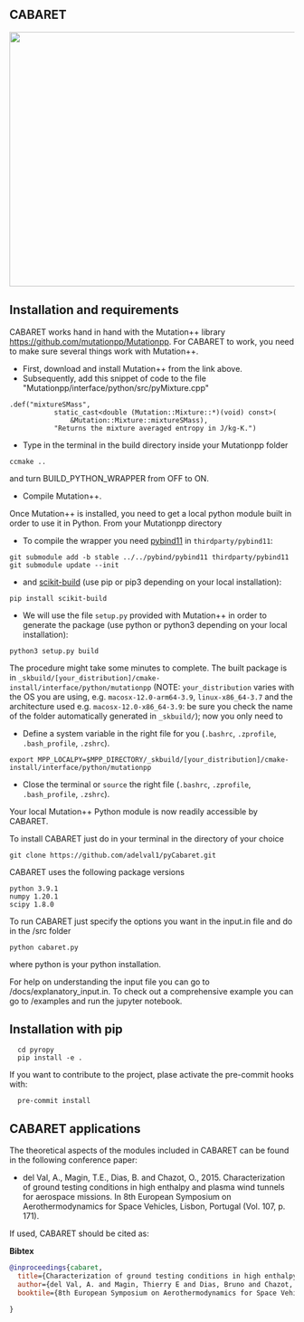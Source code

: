 
## CABARET
<img src="https://github.com/adelval1/pyCabaret/blob/master/logo.png" width="620" height="450" /> 

## Installation and requirements ##

CABARET works hand in hand with the Mutation++ library https://github.com/mutationpp/Mutationpp. For CABARET to work, you need to make sure several things work with Mutation++. 

* First, download and install Mutation++ from the link above. 
* Subsequently, add this snippet of code to the file "Mutationpp/interface/python/src/pyMixture.cpp"
```
.def("mixtureSMass",
           static_cast<double (Mutation::Mixture::*)(void) const>(
               &Mutation::Mixture::mixtureSMass),
           "Returns the mixture averaged entropy in J/kg-K.")
```
* Type in the terminal in the build directory inside your Mutationpp folder
```
ccmake ..
```
and turn BUILD_PYTHON_WRAPPER from OFF to ON.

* Compile Mutation++.

Once Mutation++ is installed, you need to get a local python module built in order to use it in Python. From your Mutationpp directory

* To compile the wrapper you need [pybind11](https://github.com/pybind/pybind11) in `thirdparty/pybind11`:

 ```
 git submodule add -b stable ../../pybind/pybind11 thirdparty/pybind11
 git submodule update --init
 ```

* and  [scikit-build](https://scikit-build.readthedocs.io/en/latest/installation.html#install-package-with-pip) (use pip or pip3 depending on your local installation):

 ```
 pip install scikit-build
 ```

* We will use the file `setup.py` provided with Mutation++ in order to generate the package (use python or python3 depending on your local installation):

 ```
 python3 setup.py build
 ```

The procedure might take some minutes to complete. The built package is in `_skbuild/[your_distribution]/cmake-install/interface/python/mutationpp` (NOTE:  `your_distribution` varies with the OS you are using, e.g. `macosx-12.0-arm64-3.9`, `linux-x86_64-3.7` and the architecture used e.g. `macosx-12.0-x86_64-3.9`: be sure you check the name of the folder automatically generated in  `_skbuild/`); now you only need to

* Define a system variable in the right file for you (`.bashrc`, `.zprofile`, `.bash_profile`, `.zshrc`).
```
export MPP_LOCALPY=$MPP_DIRECTORY/_skbuild/[your_distribution]/cmake-install/interface/python/mutationpp
```
* Close the terminal or `source` the right file (`.bashrc`, `.zprofile`, `.bash_profile`, `.zshrc`).

Your local Mutation++ Python module is now readily accessible by CABARET.

To install CABARET just do in your terminal in the directory of your choice

```
git clone https://github.com/adelval1/pyCabaret.git
```

CABARET uses the following package versions

```
python 3.9.1
numpy 1.20.1
scipy 1.8.0
```

To run CABARET just specify the options you want in the input.in file and do in the /src folder

```
python cabaret.py
```

where python is your python installation.

For help on understanding the input file you can go to /docs/explanatory_input.in. To check out a comprehensive example you can go to /examples and run the jupyter notebook.

## Installation with pip ##


````shell
  cd pyropy
  pip install -e .
````

If you want to contribute to the project, plase activate the pre-commit hooks with:

````shell
  pre-commit install
````


## CABARET applications ##
The theoretical aspects of the modules included in CABARET can be found in the following conference paper:

* del Val, A., Magin, T.E., Dias, B. and Chazot, O., 2015. Characterization of ground testing conditions in high enthalpy and plasma wind tunnels for aerospace missions. In 8th European Symposium on Aerothermodynamics for Space Vehicles, Lisbon, Portugal (Vol. 107, p. 171).

If used, CABARET should be cited as:

**Bibtex**
```bibtex
@inproceedings{cabaret,
  title={Characterization of ground testing conditions in high enthalpy and plasma wind tunnels for aerospace missions},
  author={del Val, A. and Magin, Thierry E and Dias, Bruno and Chazot, Olivier},
  booktile={8th European Symposium on Aerothermodynamics for Space Vehicles, Lisbon, Portugal, 2015}

}
```